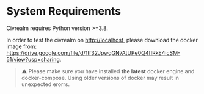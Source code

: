 # System Requirements

Civrealm requires Python version >=3.8.

In order to test the civrealm on <http://localhost>, please download the docker image from: https://drive.google.com/file/d/1tf32JpwqGN7AtUPe0Q4fIRkE4icSM-51/view?usp=sharing.

> :warning:
> Please make sure you have installed **the latest** docker engine and docker-compose.
> Using older versions of docker may result in unexpected erorrs.

